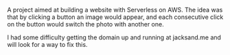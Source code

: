 A project aimed at building a website with Serverless on AWS. The idea was that by clicking a button an image would appear, and each consecutive click on the button would switch the photo with another one.

I had some difficulty getting the domain up and running at jacksand.me and will look for a way to fix this.